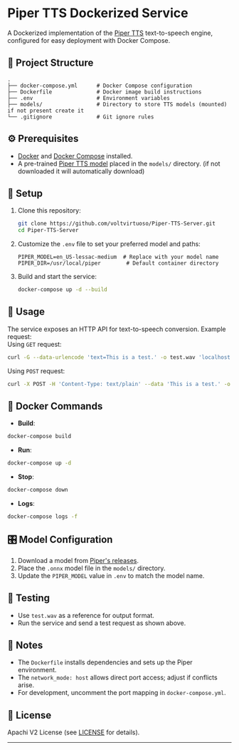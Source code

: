 # Piper TTS Dockerized Service  
A Dockerized implementation of the [Piper TTS](https://github.com/rhasspy/piper) text-to-speech engine, configured for easy deployment with Docker Compose.

## 📁 Project Structure  
```
.
├── docker-compose.yml      # Docker Compose configuration
├── Dockerfile              # Docker image build instructions
├── .env                    # Environment variables
├── models/                 # Directory to store TTS models (mounted) if not present create it
└── .gitignore              # Git ignore rules
```

## ⚙️ Prerequisites  
- [Docker](https://docs.docker.com/engine/install/) and [Docker Compose](https://docs.docker.com/compose/install/) installed.  
- A pre-trained [Piper TTS model](https://github.com/rhasspy/piper/releases) placed in the `models/` directory.  (if not downloaded it will automatically download)

## 🔧 Setup  
1. Clone this repository:  
   ```bash
   git clone https://github.com/voltvirtuoso/Piper-TTS-Server.git
   cd Piper-TTS-Server
   ```

2. Customize the `.env` file to set your preferred model and paths:  
   ```env
   PIPER_MODEL=en_US-lessac-medium  # Replace with your model name
   PIPER_DIR=/usr/local/piper        # Default container directory
   ```

3. Build and start the service:  
   ```bash
   docker-compose up -d --build
   ```

## 🚀 Usage  
The service exposes an HTTP API for text-to-speech conversion. Example request:  
Using `GET` request:
```bash
curl -G --data-urlencode 'text=This is a test.' -o test.wav 'localhost:5000'
```
Using `POST` request:
```bash
curl -X POST -H 'Content-Type: text/plain' --data 'This is a test.' -o test.wav 'localhost:5000'
```
## 🐳 Docker Commands  
- **Build**:
```bash
docker-compose build
```  
- **Run**:
```bash
docker-compose up -d
```  
- **Stop**:
```bash
docker-compose down
```  
- **Logs**:
```bash
docker-compose logs -f
```  

## 🎛️ Model Configuration  
1. Download a model from [Piper's releases](https://github.com/rhasspy/piper/releases).  
2. Place the `.onnx` model file in the `models/` directory.  
3. Update the `PIPER_MODEL` value in `.env` to match the model name.  

## 🧪 Testing  
- Use `test.wav` as a reference for output format.  
- Run the service and send a test request as shown above.  

## 📝 Notes  
- The `Dockerfile` installs dependencies and sets up the Piper environment.  
- The `network_mode: host` allows direct port access; adjust if conflicts arise.  
- For development, uncomment the port mapping in `docker-compose.yml`.  

## 📄 License  
Apachi V2 License (see [LICENSE](LICENSE) for details).  

---
